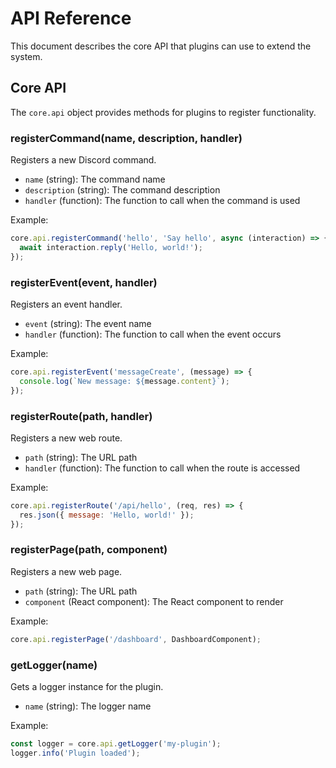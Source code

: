 # API Reference

This document describes the core API that plugins can use to extend the system.

## Core API

The `core.api` object provides methods for plugins to register functionality.

### registerCommand(name, description, handler)

Registers a new Discord command.

- `name` (string): The command name
- `description` (string): The command description
- `handler` (function): The function to call when the command is used

Example:
```javascript
core.api.registerCommand('hello', 'Say hello', async (interaction) => {
  await interaction.reply('Hello, world!');
});
```

### registerEvent(event, handler)

Registers an event handler.

- `event` (string): The event name
- `handler` (function): The function to call when the event occurs

Example:
```javascript
core.api.registerEvent('messageCreate', (message) => {
  console.log(`New message: ${message.content}`);
});
```

### registerRoute(path, handler)

Registers a new web route.

- `path` (string): The URL path
- `handler` (function): The function to call when the route is accessed

Example:
```javascript
core.api.registerRoute('/api/hello', (req, res) => {
  res.json({ message: 'Hello, world!' });
});
```

### registerPage(path, component)

Registers a new web page.

- `path` (string): The URL path
- `component` (React component): The React component to render

Example:
```javascript
core.api.registerPage('/dashboard', DashboardComponent);
```

### getLogger(name)

Gets a logger instance for the plugin.

- `name` (string): The logger name

Example:
```javascript
const logger = core.api.getLogger('my-plugin');
logger.info('Plugin loaded');
```